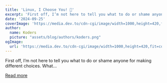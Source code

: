 ```yaml
---
title: 'Linux, I Choose You! 🐧'
excerpt: 'First off, I’m not here to tell you what to do or shame anyone for making different choices. What...'
date: '2024-09-25'
coverImage: 'https://media.dev.to/cdn-cgi/image/width=1000,height=420,fit=cover,gravity=auto,format=auto/https%3A%2F%2Fdev-to-uploads.s3.amazonaws.com%2Fuploads%2Farticles%2F8pdlz1q9to7nm4pqqh28.png'
author:
  name: Koders
  picture: "assets/blog/authors/koders.png"
ogImage:
  url: 'https://media.dev.to/cdn-cgi/image/width=1000,height=420,fit=cover,gravity=auto,format=auto/https%3A%2F%2Fdev-to-uploads.s3.amazonaws.com%2Fuploads%2Farticles%2F8pdlz1q9to7nm4pqqh28.png'
---
```


First off, I’m not here to tell you what to do or shame anyone for making different choices. What...

[Read more](https://dev.to/jimmymcbride/linux-i-choose-you-5ebe)
